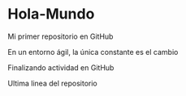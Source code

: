 # Hola-Mundo

Mi primer repositorio en GitHub

En un entorno ágil, la única constante es el cambio

Finalizando actividad en GitHub

Ultima linea del repositorio
